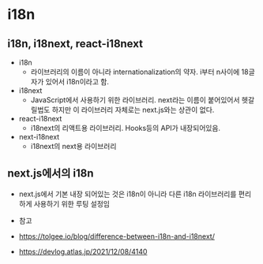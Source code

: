 # i18n
## i18n, i18next, react-i18next
- i18n
    - 라이브러리의 이름이 아니라 internationalization의 약자. i부터 n사이에 18글자가 있어서 i18n이라고 함.
- i18next
    - JavaScript에서 사용하기 위한 라이브러리. next라는 이름이 붙어있어서 헷갈릴법도 하지만 이 라이브러리 자체로는 next.js와는 상관이 없다.
- react-i18next
    - i18next의 리액트용 라이브러리. Hooks등의 API가 내장되어있음. 
- next-i18next
    - i18next의 next용 라이브러리
    
## next.js에서의 i18n
- next.js에서 기본 내장 되어있는 것은 i18n이 아니라 다른 i18n 라이브러리를 편리하게 사용하기 위한 루팅 설정임

- 참고
- https://tolgee.io/blog/difference-between-i18n-and-i18next/
- https://devlog.atlas.jp/2021/12/08/4140